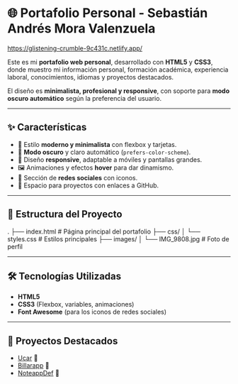 # 🌐 Portafolio Personal - Sebastián Andrés Mora Valenzuela

https://glistening-crumble-9c431c.netlify.app/

Este es mi **portafolio web personal**, desarrollado con **HTML5** y **CSS3**, donde muestro mi información personal, formación académica, experiencia laboral, conocimientos, idiomas y proyectos destacados.  

El diseño es **minimalista, profesional y responsive**, con soporte para **modo oscuro automático** según la preferencia del usuario.  

---

## ✨ Características

- 🎨 Estilo **moderno y minimalista** con flexbox y tarjetas.  
- 🌙 **Modo oscuro** y claro automático (`prefers-color-scheme`).  
- 📱 Diseño **responsive**, adaptable a móviles y pantallas grandes.  
- 🖼️ Animaciones y efectos **hover** para dar dinamismo.  
- 🔗 Sección de **redes sociales** con iconos.  
- 📂 Espacio para proyectos con enlaces a GitHub.  

---

## 📂 Estructura del Proyecto

.
├── index.html # Página principal del portafolio
├── css/
│ └── styles.css # Estilos principales
├── images/
│ └── IMG_9808.jpg # Foto de perfil

---

## 🛠️ Tecnologías Utilizadas

- **HTML5**  
- **CSS3** (Flexbox, variables, animaciones)  
- **Font Awesome** (para los iconos de redes sociales)  

---

## 📌 Proyectos Destacados

- [Ucar](https://github.com/Smora1110/Ucar) 🚗  
- [Billarapp](https://github.com/Smora1110/Billarapp) 🎱  
- [NoteappDef](https://github.com/Smora1110/NoteappDef) 📝  
